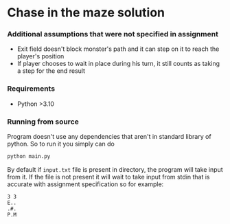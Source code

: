 # Chase in the maze solution


### Additional assumptions that were not specified in assignment
- Exit field doesn't block monster's path and it can step on it to reach the player's position
- If player chooses to wait in place during his turn, it still counts as taking a step for the end result

### Requirements
- Python >3.10

### Running from source
Program doesn't use any dependencies that aren't in standard library of python. So to run it you simply can do
```bash
python main.py
```
By default if `input.txt` file is present in directory, the program will take input from it. If the file is not present it will wait to take input from stdin that is accurate with assignment specification so for example:
```text
3 3
E..
.#.
P.M
```

